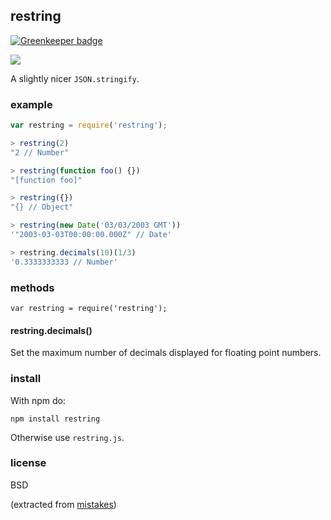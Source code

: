 ## restring

[![Greenkeeper badge](https://badges.greenkeeper.io/tmcw/restring.svg)](https://greenkeeper.io/)

[![](http://ci.testling.com/tmcw/restring.png)](http://ci.testling.com/tmcw/restring)

A slightly nicer `JSON.stringify`.

### example

```js
var restring = require('restring');

> restring(2)
"2 // Number"

> restring(function foo() {})
"[function foo]"

> restring({})
"{} // Object"

> restring(new Date('03/03/2003 GMT'))
'"2003-03-03T00:00:00.000Z" // Date'

> restring.decimals(10)(1/3)
'0.3333333333 // Number'
```

### methods

```
var restring = require('restring');
```

#### restring.decimals()

Set the maximum number of decimals displayed for floating point numbers.

### install

With npm do:

    npm install restring

Otherwise use `restring.js`.

### license

BSD

(extracted from [mistakes](https://github.com/tmcw/mistakes))
